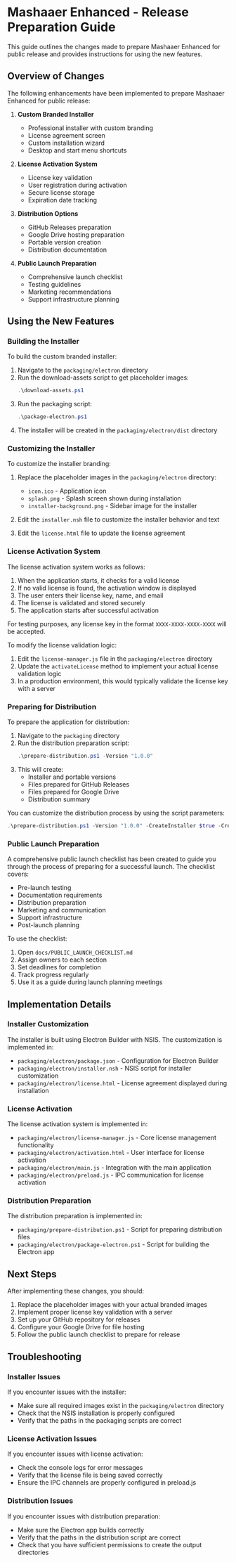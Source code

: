 # Mashaaer Enhanced - Release Preparation Guide

This guide outlines the changes made to prepare Mashaaer Enhanced for public release and provides instructions for using the new features.

## Overview of Changes

The following enhancements have been implemented to prepare Mashaaer Enhanced for public release:

1. **Custom Branded Installer**
   - Professional installer with custom branding
   - License agreement screen
   - Custom installation wizard
   - Desktop and start menu shortcuts

2. **License Activation System**
   - License key validation
   - User registration during activation
   - Secure license storage
   - Expiration date tracking

3. **Distribution Options**
   - GitHub Releases preparation
   - Google Drive hosting preparation
   - Portable version creation
   - Distribution documentation

4. **Public Launch Preparation**
   - Comprehensive launch checklist
   - Testing guidelines
   - Marketing recommendations
   - Support infrastructure planning

## Using the New Features

### Building the Installer

To build the custom branded installer:

1. Navigate to the `packaging/electron` directory
2. Run the download-assets script to get placeholder images:
   ```powershell
   .\download-assets.ps1
   ```
3. Run the packaging script:
   ```powershell
   .\package-electron.ps1
   ```
4. The installer will be created in the `packaging/electron/dist` directory

### Customizing the Installer

To customize the installer branding:

1. Replace the placeholder images in the `packaging/electron` directory:
   - `icon.ico` - Application icon
   - `splash.png` - Splash screen shown during installation
   - `installer-background.png` - Sidebar image for the installer

2. Edit the `installer.nsh` file to customize the installer behavior and text

3. Edit the `license.html` file to update the license agreement

### License Activation System

The license activation system works as follows:

1. When the application starts, it checks for a valid license
2. If no valid license is found, the activation window is displayed
3. The user enters their license key, name, and email
4. The license is validated and stored securely
5. The application starts after successful activation

For testing purposes, any license key in the format `XXXX-XXXX-XXXX-XXXX` will be accepted.

To modify the license validation logic:

1. Edit the `license-manager.js` file in the `packaging/electron` directory
2. Update the `activateLicense` method to implement your actual license validation logic
3. In a production environment, this would typically validate the license key with a server

### Preparing for Distribution

To prepare the application for distribution:

1. Navigate to the `packaging` directory
2. Run the distribution preparation script:
   ```powershell
   .\prepare-distribution.ps1 -Version "1.0.0"
   ```
3. This will create:
   - Installer and portable versions
   - Files prepared for GitHub Releases
   - Files prepared for Google Drive
   - Distribution summary

You can customize the distribution process by using the script parameters:

```powershell
.\prepare-distribution.ps1 -Version "1.0.0" -CreateInstaller $true -CreatePortable $true -PrepareForGitHub $true -PrepareForGoogleDrive $true
```

### Public Launch Preparation

A comprehensive public launch checklist has been created to guide you through the process of preparing for a successful launch. The checklist covers:

- Pre-launch testing
- Documentation requirements
- Distribution preparation
- Marketing and communication
- Support infrastructure
- Post-launch planning

To use the checklist:

1. Open `docs/PUBLIC_LAUNCH_CHECKLIST.md`
2. Assign owners to each section
3. Set deadlines for completion
4. Track progress regularly
5. Use it as a guide during launch planning meetings

## Implementation Details

### Installer Customization

The installer is built using Electron Builder with NSIS. The customization is implemented in:

- `packaging/electron/package.json` - Configuration for Electron Builder
- `packaging/electron/installer.nsh` - NSIS script for installer customization
- `packaging/electron/license.html` - License agreement displayed during installation

### License Activation

The license activation system is implemented in:

- `packaging/electron/license-manager.js` - Core license management functionality
- `packaging/electron/activation.html` - User interface for license activation
- `packaging/electron/main.js` - Integration with the main application
- `packaging/electron/preload.js` - IPC communication for license activation

### Distribution Preparation

The distribution preparation is implemented in:

- `packaging/prepare-distribution.ps1` - Script for preparing distribution files
- `packaging/electron/package-electron.ps1` - Script for building the Electron app

## Next Steps

After implementing these changes, you should:

1. Replace the placeholder images with your actual branded images
2. Implement proper license key validation with a server
3. Set up your GitHub repository for releases
4. Configure your Google Drive for file hosting
5. Follow the public launch checklist to prepare for release

## Troubleshooting

### Installer Issues

If you encounter issues with the installer:

- Make sure all required images exist in the `packaging/electron` directory
- Check that the NSIS installation is properly configured
- Verify that the paths in the packaging scripts are correct

### License Activation Issues

If you encounter issues with license activation:

- Check the console logs for error messages
- Verify that the license file is being saved correctly
- Ensure the IPC channels are properly configured in preload.js

### Distribution Issues

If you encounter issues with distribution preparation:

- Make sure the Electron app builds correctly
- Verify that the paths in the distribution script are correct
- Check that you have sufficient permissions to create the output directories
